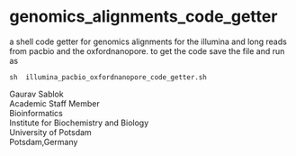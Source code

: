 # genomics_alignments_code_getter
a shell code getter for genomics alignments for the illumina and long reads from pacbio and the oxfordnanopore. to get the code save the file and run as 
```
sh  illumina_pacbio_oxfordnanopore_code_getter.sh
```
Gaurav Sablok \
Academic Staff Member \
Bioinformatics \
Institute for Biochemistry and Biology \
University of Potsdam \
Potsdam,Germany

